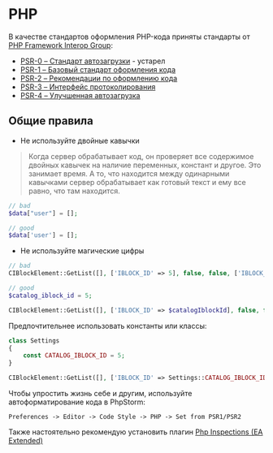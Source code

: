 # PHP

В качестве стандартов оформления PHP-кода приняты стандарты от [PHP Framework Interop Group](http://www.php-fig.org/):

* [PSR-0 – Стандарт автозагрузки](http://svyatoslav.biz/misc/psr_translation/#_PSR-0) - устарел
* [PSR-1 – Базовый стандарт оформления кода](http://svyatoslav.biz/misc/psr_translation/#_PSR-1)
* [PSR-2 – Рекомендации по оформлению кода](http://svyatoslav.biz/misc/psr_translation/#_PSR-1)
* [PSR-3 – Интерфейс протоколирования](http://svyatoslav.biz/misc/psr_translation/#_PSR-1)
* [PSR-4 – Улучшенная автозагрузка](http://svyatoslav.biz/misc/psr_translation/#_PSR-1)

## Общие правила
- Не используйте двойные кавычки

>Когда сервер обрабатывает код, он проверяет все содержимое двойных кавычек на наличие переменных, констант и другое. Это занимает время. А то, что находится между одинарными кавычками сервер обрабатывает как готовый текст и ему все равно, что там находится.

````php
// bad
$data["user"] = [];

// good
$data['user'] = [];
````

- Не используйте магические цифры
````php
// bad
CIBlockElement::GetList([], ['IBLOCK_ID' => 5], false, false, ['IBLOCK_ID', 'ID']);

// good
$catalog_iblock_id = 5;

CIBlockElement::GetList([], ['IBLOCK_ID' => $catalogIblockId], false, false, ['IBLOCK_ID', 'ID']);
````

Предпочтительнее использовать константы или классы:

````php
class Settings 
{
    const CATALOG_IBLOCK_ID = 5;
}

CIBlockElement::GetList([], ['IBLOCK_ID' => Settings::CATALOG_IBLOCK_ID], false, false, ['IBLOCK_ID', 'ID']);
````

Чтобы упростить жизнь себе и другим, используйте автоформатирование кода в PhpStorm:

```Preferences -> Editor -> Code Style -> PHP -> Set from PSR1/PSR2```

Также настоятельно рекомендую установить плагин [Php Inspections (EA Extended)](https://github.com/kalessil/phpinspectionsea/blob/master/docs/getting-started.md)